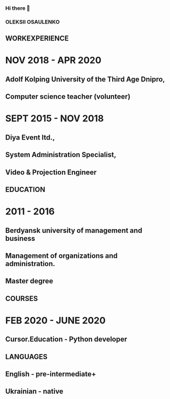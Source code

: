 ### Hi there 👋

### OLEKSII OSAULENKO

## WORKEXPERIENCE

# NOV 2018 - APR 2020
## Adolf Kolping University of the Third Age Dnipro,
## Computer science teacher (volunteer)

# SEPT 2015 - NOV 2018
## Diya Event ltd.,
## System Administration Specialist,
## Video & Projection Engineer

## EDUCATION
# 2011 - 2016
## Berdyansk university of management and business
## Management of organizations and administration.
## Master degree

## COURSES

# FEB 2020 - JUNE 2020
## Cursor.Education - Python developer

## LANGUAGES
## English - pre-intermediate+
## Ukrainian - native
<!--
**fisunens/fisunens** is a ✨ _special_ ✨ repository because its `README.md` (this file) appears on your GitHub profile.

Here are some ideas to get you started:

- 🔭 I’m currently working on ...
- 🌱 I’m currently learning ...
- 👯 I’m looking to collaborate on ...
- 🤔 I’m looking for help with ...
- 💬 Ask me about ...
- 📫 How to reach me: ...
- 😄 Pronouns: ...
- ⚡ Fun fact: ...
-->
